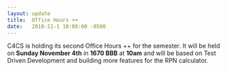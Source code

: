 ```yaml
---
layout: update
title:  Office Hours ++
date:   2018-11-1 10:00:00 -0500
---
```


C4CS is holding its second Office Hours ++ for the semester. It will be held on **Sunday November 4th** in **1670 BBB**  at **10am** and will be based on Test Driven Development and building more features for the RPN calculator. 
